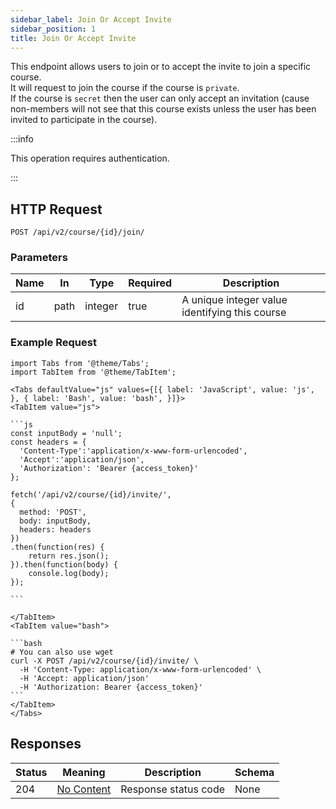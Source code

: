 ```yaml
---
sidebar_label: Join Or Accept Invite
sidebar_position: 1
title: Join Or Accept Invite
---
```


This endpoint allows users to join or to accept the invite to join a specific course.<br/>
It will request to join the course if the course is `private`.<br/>
If the course is `secret` then the user can only accept an invitation (cause non-members will not see that this course
exists unless the user has been invited to participate in the course).

:::info

This operation requires authentication.

:::

## HTTP Request

`POST /api/v2/course/{id}/join/`

### Parameters

| Name | In   | Type    | Required | Description                                    |
|------|------|---------|----------|------------------------------------------------|
| id   | path | integer | true     | A unique integer value identifying this course |

### Example Request

````mdx-code-block
import Tabs from '@theme/Tabs';
import TabItem from '@theme/TabItem';

<Tabs defaultValue="js" values={[{ label: 'JavaScript', value: 'js', }, { label: 'Bash', value: 'bash', }]}>
<TabItem value="js">

```js
const inputBody = 'null';
const headers = {
  'Content-Type':'application/x-www-form-urlencoded',
  'Accept':'application/json',
  'Authorization': 'Bearer {access_token}'
};

fetch('/api/v2/course/{id}/invite/',
{
  method: 'POST',
  body: inputBody,
  headers: headers
})
.then(function(res) {
    return res.json();
}).then(function(body) {
    console.log(body);
});

```

</TabItem>
<TabItem value="bash">

```bash
# You can also use wget
curl -X POST /api/v2/course/{id}/invite/ \
  -H 'Content-Type: application/x-www-form-urlencoded' \
  -H 'Accept: application/json'
  -H 'Authorization: Bearer {access_token}'
```
</TabItem>
</Tabs>
````

## Responses

| Status | Meaning                                                         | Description          | Schema |
|--------|-----------------------------------------------------------------|----------------------|--------|
| 204    | [No Content](https://tools.ietf.org/html/rfc7231#section-6.3.5) | Response status code | None   |
